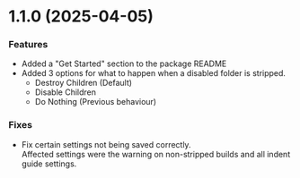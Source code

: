 # 1.1.0 (2025-04-05)

### Features
- Added a "Get Started" section to the package README
- Added 3 options for what to happen when a disabled folder is stripped.
  - Destroy Children (Default)
  - Disable Children
  - Do Nothing (Previous behaviour)

### Fixes
- Fix certain settings not being saved correctly.  
Affected settings were the warning on non-stripped builds and all indent guide settings. 
